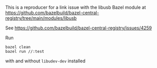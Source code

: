 This is a reproducer for a link issue with the libusb Bazel module
at https://github.com/bazelbuild/bazel-central-registry/tree/main/modules/libusb

See https://github.com/bazelbuild/bazel-central-registry/issues/4259

Run 
```
bazel clean
bazel run //:test
```
with and without `libudev-dev` installed


